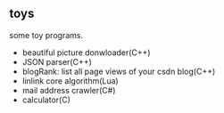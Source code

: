 toys
------------
some toy programs.
+ beautiful picture donwloader(C++)
+ JSON parser(C++)
+ blogRank: list all page views of your csdn blog(C++)
+ linlink core algorithm(Lua)
+ mail address crawler(C#)
+ calculator(C)